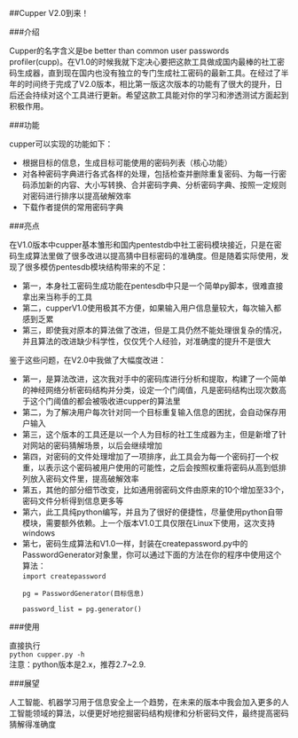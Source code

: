 ##Cupper V2.0到来！  

###介绍  

Cupper的名字含义是be better than common user passwords profiler(cupp)。在V1.0的时候我就下定决心要把这款工具做成国内最棒的社工密码生成器，直到现在国内也没有独立的专门生成社工密码的最新工具。在经过了半年的时间终于完成了V2.0版本，相比第一版这次版本的功能有了很大的提升，日后还会持续对这个工具进行更新。希望这款工具能对你的学习和渗透测试方面起到积极作用。

###功能  

cupper可以实现的功能如下：
  
- 根据目标的信息，生成目标可能使用的密码列表（核心功能）
- 对各种密码字典进行各式各样的处理，包括检查并删除重复密码、为每一行密码添加新的内容、大小写转换、合并密码字典、分析密码字典、按照一定规则对密码进行排序以提高破解效率
- 下载作者提供的常用密码字典

###亮点  

在V1.0版本中cupper基本雏形和国内pentestdb中社工密码模块接近，只是在密码生成算法里做了很多改进以提高猜中目标密码的准确度。但是随着实际使用，发现了很多模仿pentesdb模块结构带来的不足：
  
- 第一，本身社工密码生成功能在pentesdb中只是一个简单py脚本，很难直接拿出来当称手的工具
- 第二，cupperV1.0使用极其不方便，如果输入用户信息量较大，每次输入都感到乏累
- 第三，即使我对原本的算法做了改进，但是工具仍然不能处理很复杂的情况，并且算法的改进缺少科学性，仅仅凭个人经验，对准确度的提升不是很大
  
鉴于这些问题，在V2.0中我做了大幅度改进：
  
- 第一，是算法改进，这次我对手中的密码库进行分析和提取，构建了一个简单的神经网络分析密码结构并分类，设定一个门阈值，凡是密码结构出现次数高于这个门阈值的都会被吸收进cupper的算法里
- 第二，为了解决用户每次针对同一个目标重复输入信息的困扰，会自动保存用户输入
- 第三，这个版本的工具还是以一个人为目标的社工生成器为主，但是新增了针对网站的密码猜解场景，以后会继续增加
- 第四，对密码的文件处理增加了一项排序，此工具会为每一个密码打一个权重，以表示这个密码被用户使用的可能性，之后会按照权重将密码从高到低排列放入密码文件里，提高破解效率
- 第五，其他的部分细节改变，比如通用弱密码文件由原来的10个增加至33个，密码文件分析得到信息更多等
- 第六，此工具纯python编写，并且为了很好的便捷性，尽量使用python自带模块，需要额外依赖。上一个版本V1.0工具仅限在Linux下使用，这次支持windows
- 第七，密码生成算法和V1.0一样，封装在createpassword.py中的PasswordGenerator对象里，你可以通过下面的方法在你的程序中使用这个算法：  
<code>import createpassword  
pg = PasswordGenerator(目标信息)  
password_list = pg.generator()</code>

###使用  

直接执行  
<code>python cupper.py -h</code>  
注意：python版本是2.x，推荐2.7~2.9.
  

###展望  

人工智能、机器学习用于信息安全上一个趋势，在未来的版本中我会加入更多的人工智能领域的算法，以便更好地挖掘密码结构规律和分析密码文件，最终提高密码猜解得准确度